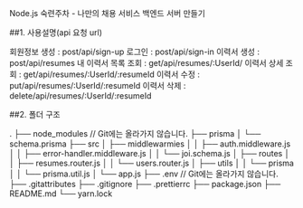 Node.js 숙련주차 - 나만의 채용 서비스 백엔드 서버 만들기

##1. 사용설명(api 요청 url)

회원정보 생성 : post/api/sign-up
로그인 : post/api/sign-in
이력서 생성 : post/api/resumes
내 이력서 목록 조회 : get/api/resumes/:UserId/
이력서 상세 조회 : get/api/resumes/:UserId/:resumeId
이력서 수정 : put/api/resumes/:UserId/:resumeId
이력서 삭제 : delete/api/resumes/:UserId/:resumeId


##2. 폴더 구조

.
├── node_modules // Git에는 올라가지 않습니다.
├── prisma
│   └── schema.prisma
├── src
│   ├── middlewarmies
│   │   ├── auth.middleware.js
│   │   ├── error-handler.middleware.js
│   │   └── joi.schema.js
│   ├── routes
│   │   ├── resumes.router.js
│   │   └── users.router.js
│   ├── utils
│   │   └── prisma
│   │       └── prisma.util.js
│   └── app.js
├── .env // Git에는 올라가지 않습니다.
├── .gitattributes
├── .gitignore
├── .prettierrc
├── package.json
├── README.md
└── yarn.lock
